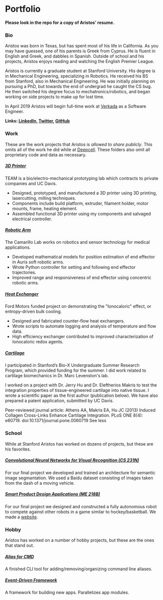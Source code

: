 # Portfolio

**Please look in the repo for a copy of Aristos' resume.**

### Bio
Aristos was born in Texas, but has spent most of his life in California. As you may have guessed, one of his parents is Greek from Cyprus. He is fluent in English and Greek, and dabbles in Spanish. Outside of school and his projects, Aristos enjoys reading and watching the English Premier League.

Aristos is currently a graduate student at Stanford University. His degree is in Mechanical Engineering, specializing in Robotics. He received his BS from Stanford, also in Mechanical Engineering. He was initially planning on pursuing a PhD, but towards the end of undergrad he caught the CS bug. He then switched his degree focus to mechatronics/robotics, and began working on side projects to make up for lost time.

In April 2019 Aristos will begin full-time work at [Verkada](https://www.verkada.com/) as a Software Engineer.

**Links: [LinkedIn](https://www.linkedin.com/in/aristos-athens-3a2635102), [Twitter](https://twitter.com/AristosAthens), [GitHub](https://github.com/aristosathens)**

### Work
These are the work projects that Aristos is *allowed to share publicly*. This omits all of the work he did while at [Deepcell](https://deepcellbio.com/). These folders also omit all proprietary code and data as necessary.

##### [3D Printer](https://github.com/aristosathens/Portfolio/tree/master/Work/3D%20Printer)
TEAM is a bio/electro-mechanical prototyping lab which contracts to private companies and UC Davis.
-	Designed, prototyped, and manufactured a 3D printer using 3D printing, lasercutting, milling techniques.
-	Components include build platform, extruder, filament holder, motor mounts, frame, heating element.
-	Assembled functional 3D printer using my components and salvaged electrical controller.

##### [Robotic Arm](https://github.com/aristosathens/Portfolio/tree/master/Work/Surgical%20Robotic%20Arm)
The Camarillo Lab works on robotics and sensor technology for medical applications.
-	Developed mathematical models for position estimation of end effector in Auris soft robotic arms.
-	Wrote Python controller for setting and following end effector trajectories.
-	Improved range and responsiveness of end effector using concentric robotic arms.

##### [Heat Exchanger](https://github.com/aristosathens/Portfolio/tree/master/Work/Heat%20Exchanger)
Ford Motors funded project on demonstrating the "Ionocaloric" effect, or entropy-driven bulk cooling.
-	Designed and fabricated counter-flow heat exchangers.
-	Wrote scripts to automate logging and analysis of temperature and flow data.
-	High efficiency exchanger contributed to improved characterization of Ionocaloric redox agents.

##### [Cartilage](https://github.com/aristosathens/Portfolio/tree/master/Work/Cartilage)
I participated in Stanford’s Bio-X Undergraduate Summer Research Program, which provided funding for the summer. I did work related to cartilage biomechanics in Dr. Marc Levenston's lab.

I worked on a project with Dr. Jerry Hu and Dr. Eleftherios Makris to test the integration properties of tissue-engineered cartilage into native tissue. I wrote a scientific paper as the first author (publication below). We have also prepared a patent application, submitted by UC Davis.

Peer-reviewed journal article: 
Athens AA, Makris EA, Hu JC (2013) Induced Collagen Cross-Links Enhance Cartilage Integration. PLoS ONE 8(4): e60719. doi:10.1371/journal.pone.0060719 See less


### School
While at Stanford Aristos has worked on dozens of projects, but these are his favorites.

##### [Convolutional Neural Networks for Visual Recognition (CS 231N)](https://github.com/aristosathens/Portfolio/tree/master/School/Convolutional%20Neural%20Networks%20for%20Image%20Segmentation)
For our final project we developed and trained an architecture for semantic image segmantation. We used a Baidu dataset consisting of images taken from the dash of a moving vehicle.

##### [Smart Product Design Applications (ME 218B)](https://github.com/aristosathens/Portfolio/tree/master/School/Semi-Autonomous%20Robot)
For our final project we designed and constructed a fully autonomous robot to compete against other robots in a game similar to hockey/basketball. We made a [website](https://me218risingedgedwellerss.weebly.com/).

### Hobby
Aristos has worked on a number of hobby projects, but these are the ones that stand out.

##### [Alias for CMD](https://github.com/aristosathens/Windows_Alias)
A finished CLI tool for adding/removing/organizing command line aliases.

##### [Event-Driven Framework](https://github.com/aristosathens/Event_Driven_Framework)
A framework for building new apps. Parallelizes app modules. 

